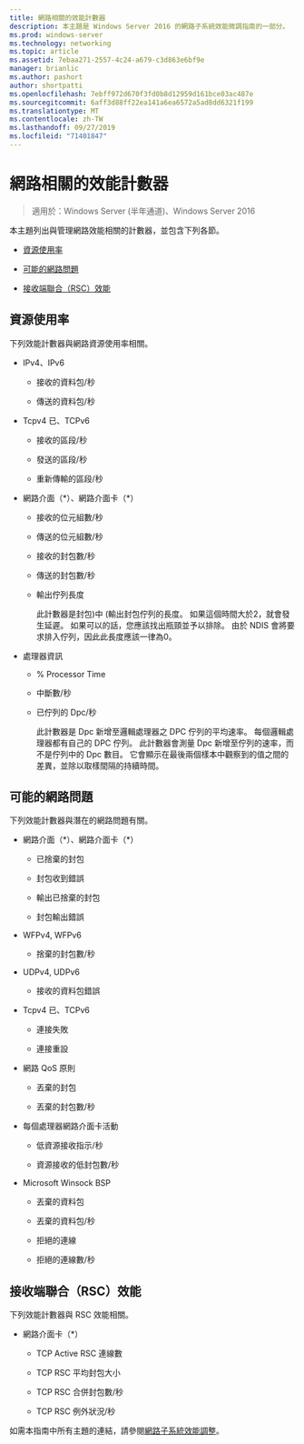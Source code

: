 ```yaml
---
title: 網路相關的效能計數器
description: 本主題是 Windows Server 2016 的網路子系統效能微調指南的一部分。
ms.prod: windows-server
ms.technology: networking
ms.topic: article
ms.assetid: 7ebaa271-2557-4c24-a679-c3d863e6bf9e
manager: brianlic
ms.author: pashort
author: shortpatti
ms.openlocfilehash: 7ebff972d670f3fd0b8d12959d161bce03ac487e
ms.sourcegitcommit: 6aff3d88ff22ea141a6ea6572a5ad8dd6321f199
ms.translationtype: MT
ms.contentlocale: zh-TW
ms.lasthandoff: 09/27/2019
ms.locfileid: "71401847"
---
```

# <a name="network-related-performance-counters"></a>網路相關的效能計數器

>適用於：Windows Server (半年通道)、Windows Server 2016

本主題列出與管理網路效能相關的計數器，並包含下列各節。  
  
-   [資源使用率](#bkmk_ru)  
  
-   [可能的網路問題](#bkmk_np)  
  
-   [接收端聯合（RSC）效能](#bkmk_rsc)  
  
##  <a name="bkmk_ru"></a>資源使用率  

下列效能計數器與網路資源使用率相關。  
  
- IPv4、IPv6  
  
  -   接收的資料包/秒  
  
  -   傳送的資料包/秒  
  
- Tcpv4 已、TCPv6  
  
  -   接收的區段/秒  
  
  -   發送的區段/秒  
  
  -   重新傳輸的區段/秒  
  
- 網路介面（*）、網路介面卡（\*）  
  
  - 接收的位元組數/秒  
  
  - 傳送的位元組數/秒  
  
  - 接收的封包數/秒  
  
  - 傳送的封包數/秒  
  
  - 輸出佇列長度  
  
    此計數器是封包\)中 \(輸出封包佇列的長度。 如果這個時間大於2，就會發生延遲。 如果可以的話，您應該找出瓶頸並予以排除。 由於 NDIS 會將要求排入佇列，因此此長度應該一律為0。  
  
- 處理器資訊  
  
  - % Processor Time  
  
  - 中斷數/秒  
  
  - 已佇列的 Dpc/秒  
  
    此計數器是 Dpc 新增至邏輯處理器之 DPC 佇列的平均速率。 每個邏輯處理器都有自己的 DPC 佇列。 此計數器會測量 Dpc 新增至佇列的速率，而不是佇列中的 Dpc 數目。 它會顯示在最後兩個樣本中觀察到的值之間的差異，並除以取樣間隔的持續時間。  
  
##  <a name="bkmk_np"></a>可能的網路問題  

下列效能計數器與潛在的網路問題有關。  
  
-   網路介面（*）、網路介面卡（\*）  
  
    -   已捨棄的封包  
  
    -   封包收到錯誤  
  
    -   輸出已捨棄的封包  
  
    -   封包輸出錯誤  
  
-   WFPv4, WFPv6  
  
    -   捨棄的封包數/秒

-   UDPv4, UDPv6

    -   接收的資料包錯誤  
  
-   Tcpv4 已、TCPv6  
  
    -   連接失敗  
  
    -   連接重設  
  
-   網路 QoS 原則  
  
    -   丟棄的封包  
  
    -   丟棄的封包數/秒  
  
-   每個處理器網路介面卡活動  
  
    -   低資源接收指示/秒  
  
    -   資源接收的低封包數/秒  
  
-   Microsoft Winsock BSP  
  
    -   丟棄的資料包  
  
    -   丟棄的資料包/秒  
  
    -   拒絕的連線  
  
    -   拒絕的連線數/秒  
  
##  <a name="bkmk_rsc"></a>接收端聯合（RSC）效能  

下列效能計數器與 RSC 效能相關。  
  
-   網路介面卡（*）  
  
    -   TCP Active RSC 連線數  
  
    -   TCP RSC 平均封包大小  
  
    -   TCP RSC 合併封包數/秒  
  
    -   TCP RSC 例外狀況/秒

如需本指南中所有主題的連結，請參閱[網路子系統效能調整](net-sub-performance-top.md)。